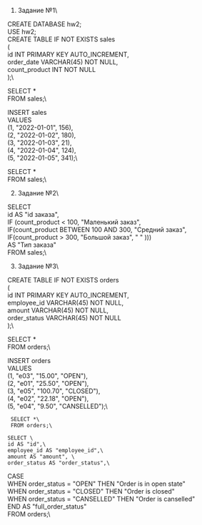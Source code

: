 
1. Задание №1\

CREATE DATABASE hw2;\
USE hw2;\
CREATE TABLE IF NOT EXISTS sales\
(\
 id INT PRIMARY KEY AUTO_INCREMENT,\
 order_date VARCHAR(45) NOT NULL,\
 count_product INT NOT NULL\
 );\
 
 SELECT *\
 FROM sales;\
 
 INSERT sales\
	VALUES \
	(1, "2022-01-01", 156),\
    (2, "2022-01-02", 180),\
    (3, "2022-01-03", 21),\
    (4, "2022-01-04", 124),\
    (5, "2022-01-05", 341);\
    
 SELECT *\
 FROM sales;\
    
2. Задание №2\

SELECT \
	id AS "id заказа",\
    IF (count_product < 100, "Маленький заказ",\
		IF(count_product BETWEEN 100 AND 300, "Средний заказ",\
			IF(count_product > 300, "Большой заказ", " " )))\
	 AS "Тип заказа"\
FROM sales;\
 
3. Задание №3\

CREATE TABLE IF NOT EXISTS orders\
(\
 id INT PRIMARY KEY AUTO_INCREMENT,\
 employee_id VARCHAR(45) NOT NULL,\
 amount VARCHAR(45) NOT NULL,\
 order_status VARCHAR(45) NOT NULL\
 );\
 
 SELECT *\
 FROM orders;\
 
 INSERT orders\
	VALUES \
	(1, "e03", "15.00", "OPEN"),\
    (2, "e01", "25.50", "OPEN"),\
    (3, "e05", "100.70", "CLOSED"),\
    (4, "e02", "22.18", "OPEN"),\
    (5, "e04", "9.50", "CANSELLED");\
    
     SELECT *\
     FROM orders;\
     
	SELECT \
	id AS "id",\
    employee_id AS "employee_id",\
    amount AS "amount", \
    order_status AS "order_status",\
CASE\
	WHEN order_status = "OPEN" THEN "Order is in open state"\
    WHEN order_status = "CLOSED" THEN "Order is closed"\
    WHEN order_status = "CANSELLED" THEN "Order is canselled"\
END AS "full_order_status"\
FROM orders;\

